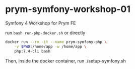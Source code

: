 # prym-symfony-workshop-01
Symfony 4 Workshop for Prym FE

run `bash run-php-docker.sh` or directly

```bash
docker run --rm -it --name prym-symfony-php \
	-v $PWD:/home/app -w /home/app \
	php:7.4-cli bash
```

Then, inside the docker container, run ./setup-symfony.sh

